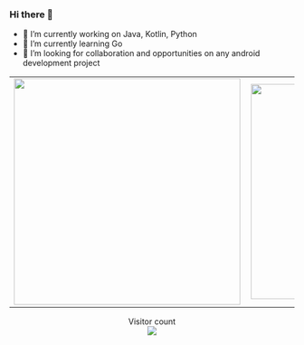 ### Hi there 👋

- 🔭 I’m currently working on Java, Kotlin, Python
- 🌱 I’m currently learning Go
- 👯 I’m looking for collaboration and opportunities on any android development project

<center>
  <table>
  <tr>
      <td><img width="400px" align="left" src="https://github-readme-stats.vercel.app/api?username=Alex-mumo&count_private=true&show_icons=true&theme=dark&layout=compact"/></td>
      <td><img width="380px" align="left" src="https://github-readme-stats.vercel.app/api/top-langs/?username=Alex-mumo&hide=html&layout=compact&theme=dark"/></td>
  </tr>   
</table>
</center>

<p align="center"> 
  Visitor count<br>
  <img src="https://profile-counter.glitch.me/Alex-mumo/count.svg" />
</p>











